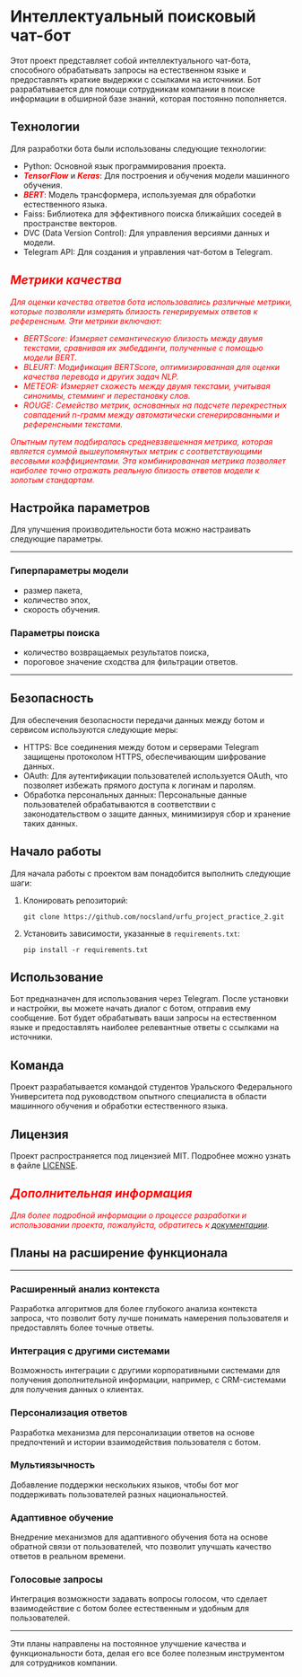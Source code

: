 # Интеллектуальный поисковый чат-бот

Этот проект представляет собой интеллектуального чат-бота, способного обрабатывать запросы на естественном языке и предоставлять краткие выдержки с ссылками на источники. Бот разрабатывается для помощи сотрудникам компании в поиске информации в обширной базе знаний, которая постоянно пополняется.

## Технологии

Для разработки бота были использованы следующие технологии:

- Python: Основной язык программирования проекта.
- ***<font color=red>TensorFlow</font>*** и ***<font color=red>Keras</font>***: Для построения и обучения модели машинного обучения.
- ***<font color=red>BERT</font>***: Модель трансформера, используемая для обработки естественного языка.
- Faiss: Библиотека для эффективного поиска ближайших соседей в пространстве векторов.
- DVC (Data Version Control): Для управления версиями данных и модели.
- Telegram API: Для создания и управления чат-ботом в Telegram.


## <font color=red>*Метрики качества*

*Для оценки качества ответов бота использовались различные метрики, которые позволяли измерять близость генерируемых ответов к референсным. Эти метрики включают:*

- *BERTScore: Измеряет семантическую близость между двумя текстами, сравнивая их эмбеддинги, полученные с помощью модели BERT.*
- *BLEURT: Модификация BERTScore, оптимизированная для оценки качества перевода и других задач NLP.*
- *METEOR: Измеряет схожесть между двумя текстами, учитывая синонимы, стемминг и перестановку слов.*
- *ROUGE: Семейство метрик, основанных на подсчете перекрестных совпадений n-грамм между автоматически сгенерированными и референсными текстами.*

*Опытным путем подбиралась средневзвешенная метрика, которая является суммой вышеупомянутых метрик с соответствующими весовыми коэффициентами. Эта комбинированная метрика позволяет наиболее точно отражать реальную близость ответов модели к золотым стандартам.*
</font>

## Настройка параметров

Для улучшения производительности бота можно настраивать следующие параметры.

---
### Гиперпараметры модели 

- размер пакета,
- количество эпох,
- скорость обучения.

### Параметры поиска

- количество возвращаемых результатов поиска,
- пороговое значение сходства для фильтрации ответов.
---

## Безопасность

Для обеспечения безопасности передачи данных между ботом и сервисом используются следующие меры:

- HTTPS: Все соединения между ботом и серверами Telegram защищены протоколом HTTPS, обеспечивающим шифрование данных.
- OAuth: Для аутентификации пользователей используется OAuth, что позволяет избежать прямого доступа к логинам и паролям.
- Обработка персональных данных: Персональные данные пользователей обрабатываются в соответствии с законодательством о защите данных, минимизируя сбор и хранение таких данных.

## Начало работы

Для начала работы с проектом вам понадобится выполнить следующие шаги:

1. Клонировать репозиторий:
   ```shell
   git clone https://github.com/nocsland/urfu_project_practice_2.git
   ```
2. Установить зависимости, указанные в `requirements.txt`:
   ```shell
   pip install -r requirements.txt
   ```

## Использование

Бот предназначен для использования через Telegram. После установки и настройки, вы можете начать диалог с ботом, отправив ему сообщение. Бот будет обрабатывать ваши запросы на естественном языке и предоставлять наиболее релевантные ответы с ссылками на источники.

## Команда

Проект разрабатывается командой студентов Уральского Федерального Университета под руководством опытного специалиста в области машинного обучения и обработки естественного языка.

## Лицензия

Проект распространяется под лицензией MIT. Подробнее можно узнать в файле [LICENSE](/LICENSE).

## <font color=red>*Дополнительная информация*

*Для более подробной информации о процессе разработки и использовании проекта, пожалуйста, обратитесь к [документации](/docs/).*
</font>

## Планы на расширение функционала
---
### Расширенный анализ контекста

Разработка алгоритмов для более глубокого анализа контекста запроса, что позволит боту лучше понимать намерения пользователя и предоставлять более точные ответы.

### Интеграция с другими системами

Возможность интеграции с другими корпоративными системами для получения дополнительной информации, например, с CRM-системами для получения данных о клиентах.

### Персонализация ответов

Разработка механизма для персонализации ответов на основе предпочтений и истории взаимодействия пользователя с ботом.

### Мультиязычность

Добавление поддержки нескольких языков, чтобы бот мог поддерживать пользователей разных национальностей.

### Адаптивное обучение

Внедрение механизмов для адаптивного обучения бота на основе обратной связи от пользователей, что позволит улучшать качество ответов в реальном времени.

### Голосовые запросы

Интеграция возможности задавать вопросы голосом, что сделает взаимодействие с ботом более естественным и удобным для пользователей.

---
Эти планы направлены на постоянное улучшение качества и функциональности бота, делая его все более полезным инструментом для сотрудников компании.